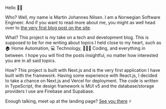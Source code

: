 Hello 👋🏼

Who? Well, my name is Martin Johannes Nilsen. I am a Norwegian Software Engineer. And if you want to read more about me, you might as well head over to [the very first blog post on the site](https://blog.mjntech.dev/posts/yjdttN68e7V3E8SKIupT).

What? This project is my take on a tech and development blog. This is supposed to be for me writing about topics I held close to my heart, such as 🏠 Home Automation, 💻 Technology, 👨🏼‍💻 Coding, and everything in between. I hope you will find the posts insightful, no matter how interested you are in all said topics.

How? This project is built with Next.js and is the very first application I have built with the framework. Having some experience with React.js, I decided to take a chance on Next.js and Vercel for deployment. The code is written in TypeScript, the design framework is MUI v5 and the database/storage providers I use are Firebase and Supabase.

Enough talking, meet up at the landing page? [See you there](https://blog.mjntech.dev) :zap: